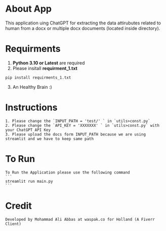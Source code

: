 

# About App

 This application uing ChatGPT for extracting the data attirubutes related to human 
 from a docx or multiple docx documents (located inside directory).

# Requirments
  1. **Python 3.10 or Latest** are required
  2. Please insitall **requirment_1.txt** 
  ```
  pip install requirments_1.txt
  ```
  3. An Healthy Brain :) 

# Instructions

    1. Please change the `INPUT_PATH = 'test/' ` in `utils>const.py`
    2. Please change the `API_KEY = 'XXXXXXX' ` in `utils>const.py` with your ChatGPT API Key
    3. Please upload the docs form INPUT_PATH because we are using streamlit and we have to keep same path

# To Run
    To Run the Application please use the following command
    ```
    streamlit run main.py 
    ```
# Credit 
    Developed by Mohammad Ali Abbas at waspak.co for Holland (A Fiverr Client)